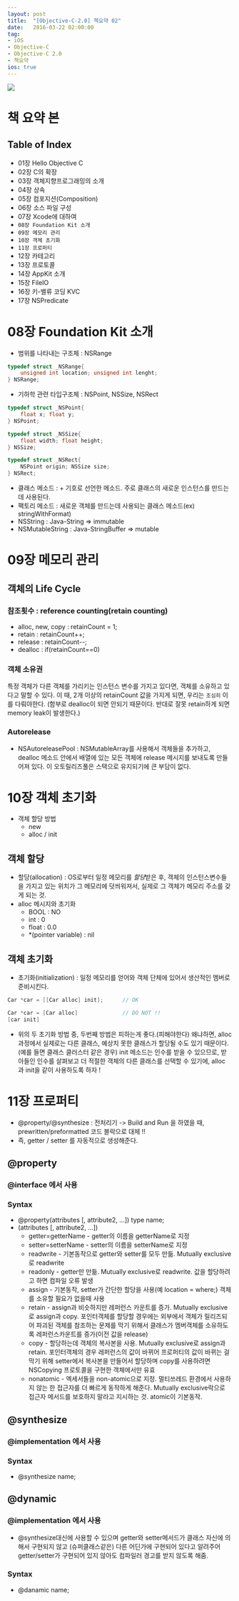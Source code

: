 ```yaml
---
layout: post
title:  "[Objective-C-2.0] 책요약 02"
date:   2016-03-22 02:00:00
tag:
- iOS
- Objective-C
- Objective-C 2.0
- 책요약
ios: true
---
```


![](https://raw.githubusercontent.com/MrKarl/MrKarl.github.io/4b664436fed33ae28727acb212ff6127092a3b82/assets/images/objectivec2.0/objectivec2.0.PNG)

# 책 요약 본

## Table of Index

- 01장 Hello Objective C
- 02장 C의 확장
- 03장 객체지향프로그래밍의 소개
- 04장 상속
- 05장 컴포지션(Composition)
- 06장 소스 파일 구성
- 07장 Xcode에 대하여
- `08장 Foundation Kit 소개`
- `09장 메모리 관리`
- `10장 객체 초기화`
- `11장 프로퍼티`
- 12장 카테고리
- 13장 프로토콜
- 14장 AppKit 소개
- 15장 FileIO
- 16장 키-밸류 코딩 KVC
- 17장 NSPredicate

# 08장 Foundation Kit 소개
- 범위를 나타내는 구조체 : NSRange

```objectivec
typedef struct _NSRange{
	unsigned int location; unsigned int lenght;
} NSRange;
```

- 기하학 관련 타입구조체 : NSPoint, NSSize, NSRect

```objectivec
typedef struct _NSPoint{
	float x; float y;
} NSPoint;

typedef struct _NSSize{
	float width; float height;
} NSSize;

typedef struct _NSRect{
	NSPoint origin; NSSize size;
} NSRect;
```

- 클래스 메소드 : + 기호로 선언한 메소드. 주로 클래스의 새로운 인스턴스를 만드는데 사용된다.
- 팩토리 메소드 : 새로운 객체를 만드는데 사용되는 클래스 메소드(ex) stringWithFormat)
- NSString : Java-String => immutable
- NSMutableString : Java-StringBuffer => mutable

# 09장 메모리 관리
## 객체의 Life Cycle
### 참조횟수 : reference counting(retain counting)
- alloc, new, copy : retainCount = 1;
- retain : retainCount++;
- release : retainCount--;
- dealloc : if(retainCount==0)

### 객체 소유권
특정 객체가 다른 객체를 가리키는 인스턴스 변수를 가지고 있다면, 객체를 소유하고 있다고 말할 수 있다. 이 때, 2개 이상의 retainCount 값을 가지게 되면, 우리는 `조심히` 이를 다뤄야한다. (함부로 dealloc이 되면 안되기 때문이다. 반대로 잘못 retain하게 되면 memory leak이 발생한다.)

### Autorelease
- NSAutoreleasePool : NSMutableArray를 사용해서 객체들을 추가하고, dealloc 메소드 안에서 배열에 있는 모든 객체에 release 메시지를 보내도록 만들어져 있다. 이 오토릴리즈풀은 스택으로 유지되기에 큰 부담이 없다.

# 10장 객체 초기화
- 객체 할당 방법
	- new
	- alloc / init
## 객체 할당
- 할당(allocation) : OS로부터 일정 메모리를 *할당*받은 후, 객체의 인스턴스변수들을 가지고 있는 위치가 그 메모리에 덧씌워져서, 실제로 그 객체가 메모리 주소를 갖게 되는 것.
- alloc 메시지와 초기화
	- BOOL : NO
	- int : 0
	- float : 0.0
	- *(pointer variable) : nil

## 객체 초기화
- 초기화(initialization) : 일정 메모리를 얻어와 객체 단체에 있어서 생산적인 멤버로 준비시킨다.

```objectivec
Car *car = [[Car alloc] init];		// OK

Car *car = [Car alloc]				// DO NOT !!
[car init]
```

- 위의 두 초기화 방법 중, 두번째 방법은 피하는게 좋다.(피해야한다) 왜냐하면, alloc 과정에서 실제로는 다른 클래스, 예상치 못한 클래스가 할당될 수도 있기 때문이다.(예를 들면 클래스 클러스터 같은 경우) init 메소드는 인수를 받을 수 있으므로, 받아들인 인수를 살펴보고 더 적절한 객체의 다른 클래스를 선택할 수 있기에, alloc 과 init을 같이 사용하도록 하자 !

# 11장 프로퍼티
- @property/@synthesize : 전처리기
	-> Build and Run 을 하였을 때, prewritten/preformatted 코드 블락으로 대체 !!
- 즉, getter / setter 를 자동적으로 생성해준다.

## @property
### @interface 에서 사용
### Syntax
- @property(attributes [, attribute2, ...]) type name;
- (attributes [, attribute2, ...])
	- getter=getterName - getter의 이름을 getterName로 지정
	- setter=setterName - setter의 이름을 setterName로 지정
	- readwrite - 기본동작으로 getter와 setter를 모두 만듦. Mutually exclusive로 readwrite
	- readonly - getter만 만듦. Mutually exclusive로 readwrite. 값을 할당하려고 하면 컴파일 오류 발생
	- assign - 기본동작, setter가 간단한 할당을 사용(예 location = where;) 객체를 소유할 필요가 없을때 사용
	- retain - assign과 비슷하지만 레퍼런스 카운트를 증가. Mutually exclusive로 assign과 copy. 포인터객체를 할당할 경우에는 외부에서 객체가 릴리즈되어 파괴된 객체를 참조하는 문제를 막기 위해서 클래스가 멤버객체를 소유하도록 레퍼런스카운트를 증가(이전 값을 release)
	- copy - 할당하는데 객체의 복사본을 사용. Mutually exclusive로 assign과 retain. 포인터객체의 경우 레퍼런스의 값이 바뀌어 프로퍼티의 값이 바뀌는 걸 막기 위해 setter에서 복사본을 만들어서 할당하며 copy를 사용하려면 NSCopying 프로토콜을 구현한 객체에서만 유효
	- nonatomic - 엑세서들을 non-atomic으로 지정. 멀티쓰레드 환경에서 사용하지 않는 한 접근자를 더 빠르게 동작하게 해준다. Mutually exclusive락으로 접근자 메서드를 보호하지 말라고 지시하는 것. atomic이 기본동작.

## @synthesize
### @implementation 에서 사용
### Syntax
- @synthesize name;

## @dynamic
### @implementation 에서 사용
- @synthesize대신에 사용할 수 있으며 getter와 setter메서드가 클래스 자신에 의해서 구현되지 않고 (슈퍼클래스같은) 다른 어딘가에 구현되어 있다고 알려주어 getter/setter가 구현되어 있지 않아도 컴파일러 경고를 받지 않도록 해줌.
### Syntax
- @danamic name;
